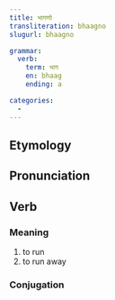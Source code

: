```yaml
---
title: भागणो
transliteration: bhaagno
slugurl: bhaagno

grammar: 
  verb:
    term: भाग
    en: bhaag
    ending: a

categories:
  - 
---
```

## Etymology

## Pronunciation

## Verb
### Meaning
1. to run
2. to run away

### Conjugation
<marwari-verb-conjugation :word="conjugation.term" :worden="conjugation.en"></marwari-verb-conjugation>